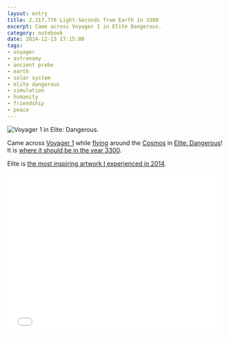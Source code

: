 ```yaml
--- 
layout: entry
title: 2,317,776 Light-Seconds from Earth in 3300
excerpt: Came across Voyager 1 in Elite Dangerous.
category: notebook
date: 2014-12-13 17:15:08
tags: 
- voyager
- astronomy
- ancient probe
- earth
- solar system
- elite dangerous
- simulation
- humanity
- friendship
- peace
---
```

<img src="/images/voyager-ed-0256.jpg" alt="Voyager 1 in Elite: Dangerous." style="margin-bottom:0;">

Came across [Voyager 1](https://en.wikipedia.org/wiki/Voyager_1) while [flying](http://hypertexthero.com/logbook/2014/09/experience-flying-spaceship/ "The Experience of Flying in a Spaceship.") around the [Cosmos](http://hypertexthero.com/logbook/2014/03/cosmos/ "Cosmos. Carl Sagan is holding a photo of the plaque attached to Voyager.") in [Elite: Dangerous](http://www.elitedangerous.com/ "Elite: Dangerous website.")! It is [where it should be in the year 3300](https://www.reddit.com/r/EliteDangerous/comments/2owop5/this_is_the_secret_that_was_in_the_changelog/cmr8tuf "Reddit commenters do the math.").

Elite is [the most inspiring artwork I experienced in 2014](http://hypertexthero.com/logbook/2014/07/elite-dangerous-education/ "Elite: Dangerous Education.").

<iframe src="//player.vimeo.com/video/114420827?color=ccccccc" width="500" height="375" frameborder="0" webkitallowfullscreen mozallowfullscreen allowfullscreen></iframe> 